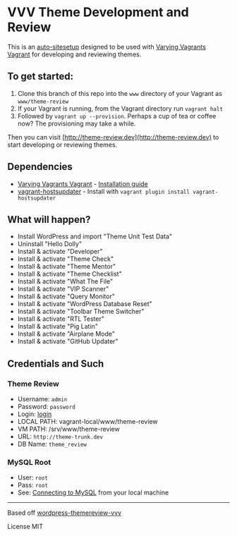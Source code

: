 # VVV Theme Development and Review

This is an [auto-sitesetup](https://github.com/Varying-Vagrant-Vagrants/VVV/wiki/Auto-site-Setup) designed to be used with [Varying Vagrants Vagrant](https://github.com/Varying-Vagrant-Vagrants/VVV) for developing and reviewing themes.

## To get started:

1. Clone this branch of this repo into the `www` directory of your Vagrant as `www/theme-review`
2. If your Vagrant is running, from the Vagrant directory run `vagrant halt`
3. Followed by `vagrant up --provision`.  Perhaps a cup of tea or coffee now? The provisioning may take a while.

Then you can visit [http://theme-review.dev](http://theme-review.dev) to start developing or reviewing themes.

## Dependencies
- [Varying Vagrants Vagrant](https://github.com/Varying-Vagrant-Vagrants/VVV) - [Installation guide](https://github.com/Varying-Vagrant-Vagrants/VVV#the-first-vagrant-up)
- [vagrant-hostsupdater](https://github.com/cogitatio/vagrant-hostsupdater) - Install with `vagrant plugin install vagrant-hostsupdater`

## What will happen?
- Install WordPress and import "Theme Unit Test Data"
- Uninstall "Hello Dolly"
- Install & activate "Developer"
- Install & activate "Theme Check"
- Install & activate "Theme Mentor"
- Install & activate "Theme Checklist"
- Install & activate "What The File"
- Install & activate "VIP Scanner"
- Install & activate "Query Monitor"
- Install & activate "WordPress Database Reset"
- Install & activate "Toolbar Theme Switcher"
- Install & activate "RTL Tester"
- Install & activate "Pig Latin"
- Install & activate "Airplane Mode"
- Install & activate "GitHub Updater"

## Credentials and Such

### Theme Review
* Username: `admin`
* Password: `password`
* Login: [login](http://theme-review.dev/wp-login-php)
* LOCAL PATH: vagrant-local/www/theme-review
* VM PATH: /srv/www/theme-review
* URL: `http://theme-trunk.dev`
* DB Name: `theme_review`

### MySQL Root
* User: `root`
* Pass: `root`
* See: [Connecting to MySQL](https://github.com/varying-vagrant-vagrants/vvv/wiki/Connecting-to-MySQL) from your local machine

---

Based off [wordpress-themereview-vvv](https://github.com/aubreypwd/wordpress-themereview-vvv)

License MIT